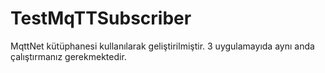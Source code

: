 # TestMqTTSubscriber
MqttNet kütüphanesi kullanılarak geliştirilmiştir. 3 uygulamayıda aynı anda çalıştırmanız gerekmektedir.

